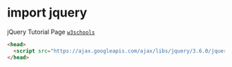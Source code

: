 # import jquery 
 jQuery Tutorial Page [`w3schools`](https://www.w3schools.com/jquery/jquery_get_started.asp)
 
```html
<head>
  <script src="https://ajax.googleapis.com/ajax/libs/jquery/3.6.0/jquery.min.js"></script>
</head>
```

